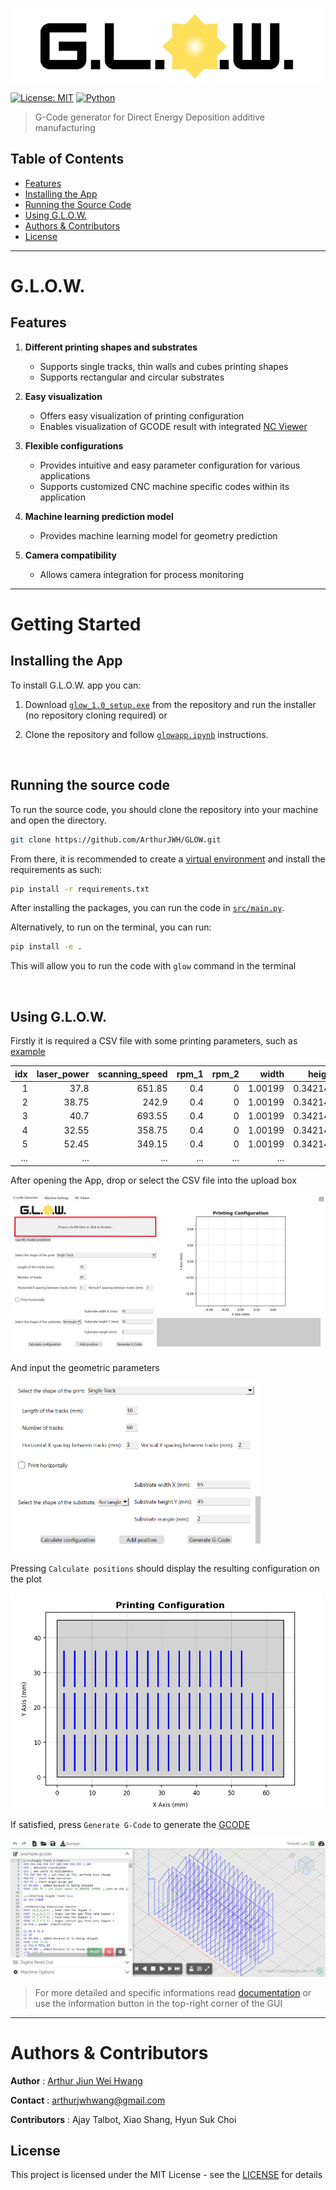 ![GLOW Logo](assets/img/title.png)

[![License: MIT](https://img.shields.io/badge/License-MIT-yellow.svg)](LICENSE)
[![Python](https://img.shields.io/badge/python-3.8--3.11-blue.svg)](https://www.python.org/downloads/)

> G-Code generator for Direct Energy Deposition additive manufacturing

## Table of Contents

- [Features](#features)
- [Installing the App](#installing-the-app)
- [Running the Source Code](#running-the-source-code)
- [Using G.L.O.W.](#using-glow)
- [Authors & Contributors](#authors--contributors)
- [License](#license)

<hr>

# G.L.O.W.

## Features

1. **Different printing shapes and substrates**
    - Supports single tracks, thin walls and cubes printing shapes
    - Supports rectangular and circular substrates

2. **Easy visualization**
    - Offers easy visualization of printing configuration
    - Enables visualization of GCODE result with integrated [NC Viewer](https://ncviewer.com/)

3. **Flexible configurations**
    - Provides intuitive and easy parameter configuration for various applications
    - Supports customized CNC machine specific codes within its application

4. **Machine learning prediction model**
    - Provides machine learning model for geometry prediction

5. **Camera compatibility**
    - Allows camera integration for process monitoring

<hr>

# Getting Started

## Installing the App

To install G.L.O.W. app you can:

1. Download [`glow_1.0_setup.exe`](glow_1.0_setup.exe) from the repository and run the installer (no repository cloning required) or

2. Clone the repository and follow [`glowapp.ipynb`](glowapp.ipynb) instructions.

<br/>

## Running the source code

To run the source code, you should clone the repository into your machine and open the directory.

```bash
git clone https://github.com/ArthurJWH/GLOW.git
```

From there, it is recommended to create a [virtual environment](https://docs.python.org/3/library/venv.html) and install the requirements as such:

```bash
pip install -r requirements.txt
```

After installing the packages, you can run the code in [`src/main.py`](src/main.py).

Alternatively, to run on the terminal, you can run:

```bash
pip install -e .
```

This will allow you to run the code with `glow` command in the terminal

<br/>

## Using G.L.O.W.

Firstly it is required a CSV file with some printing parameters, such as [example](docs/example/example.csv)

|   idx |   laser_power |   scanning_speed |   rpm_1 |   rpm_2 |   width |   height |   hatch_spacing |
|------:|--------------:|-----------------:|--------:|--------:|--------:|---------:|----------------:|
|     1 |         37.8  |           651.85 |     0.4 |       0 | 1.00199 | 0.342144 |             0.3 |
|     2 |         38.75 |           242.9  |     0.4 |       0 | 1.00199 | 0.342144 |             0.3 |
|     3 |         40.7  |           693.55 |     0.4 |       0 | 1.00199 | 0.342144 |             0.3 |
|     4 |         32.55 |           358.75 |     0.4 |       0 | 1.00199 | 0.342144 |             0.3 |
|     5 |         52.45 |           349.15 |     0.4 |       0 | 1.00199 | 0.342144 |             0.3 |
| ...   | ...           | ...              | ...     | ...     | ...     | ...      | ...             |

After opening the App, drop or select the CSV file into the upload box

![File upload box](docs/example/file_upload_box.png)

And input the geometric parameters

<img src="docs/example/input_parameters.png" alt="Input parameters" width="400"/>

Pressing `Calculate positions` should display the resulting configuration on the plot

<img src="docs/example/printing_configuration.png" alt="Printing configuration" width="500">

If satisfied, press `Generate G-Code` to generate the [GCODE](docs/example/example.gcode)

![NC Viewer](docs/example/nc_viewer.png)

> For more detailed and specific informations read [documentation](docs/info.md) or use the information button in the top-right corner of the GUI

<hr>

# Authors & Contributors

**Author** : [Arthur Jiun Wei Hwang](https://github.com/ArthurJWH)

**Contact** : [arthurjwhwang@gmail.com](mailto:arthurjwhwang@gmail.com)

**Contributors** : Ajay Talbot, Xiao Shang, Hyun Suk Choi

## License

This project is licensed under the MIT License - see the [LICENSE](LICENSE) for details